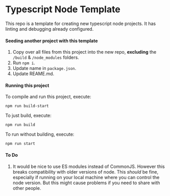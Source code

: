# Typescript Node Template

This repo is a template for creating new typescript node projects. It has linting and debugging already configured.

#### Seeding another project with this template
1. Copy over all files from this project into the new repo, **excluding** the `/build` & `/node_modules` folders.
2. Run `npm i`.
3. Update name in `package.json`.
4. Update REAME.md.

#### Running this project

To compile and run this project, execute:
```
npm run build-start
```

To just build, execute:
```
npm run build
```

To run without building, execute:
```
npm run start
```


#### To Do
1. It would be nice to use ES modules instead of CommonJS. However this breaks compatibility with older versions of node. This _should_ be fine, especially if running on your local machine where you can control the node version. But this might cause problems if you need to share with other people.